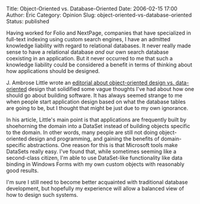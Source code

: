 Title: Object-Oriented vs. Database-Oriented
Date: 2006-02-15 17:00
Author: Eric
Category: Opinion
Slug: object-oriented-vs-database-oriented
Status: published

Having worked for Folio and NextPage, companies that have specialized in
full-text indexing using custom search engines, I have an admitted
knowledge liability with regard to relational databases. It never really
made sense to have a relational database *and* our own search database
coexisting in an application. But it never occurred to me that such a
knowledge liability could be considered a benefit in terms of thinking
about how applications should be designed.<!--more-->

J. Ambrose Little wrote an [editorial about object-oriented design vs.
data-oriented](http://www.devx.com/codemag/Article/30468) design that
solidified some vague thoughts I've had about how one should go about
building software. It has always seemed strange to me when people start
application design based on what the database tables are going to be,
but I thought that might be just due to my own ignorance.

In his article, Little's main point is that applications are frequently
built by shoehorning the domain into a DataSet instead of building
objects specific to the domain. In other words, many people are still
not doing object-oriented design and programming, and gaining the
benefits of domain-specific abstractions. One reason for this is that
Microsoft tools make DataSets really easy. I've found that, while
sometimes seeming like a second-class citizen, I'm able to use
DataSet-like functionality like data binding in Windows Forms with my
own custom objects with reasonably good results.

I'm sure I still need to become better acquainted with traditional
database development, but hopefully my experience will allow a balanced
view of how to design such systems.
